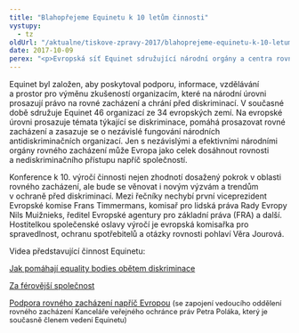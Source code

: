 ```yaml
---
title: "Blahopřejeme Equinetu k 10 letům činnosti"
vystupy:
  - tz
oldUrl: "/aktualne/tiskove-zpravy-2017/blahoprejeme-equinetu-k-10-letum-cinnosti"
date: 2017-10-09
perex: "<p>Evropská síť Equinet sdružující národní orgány a centra rovného zacházení slaví 10 let své činnosti. Při této příležitosti pořádá v úterý 10. 10. v Bruselu výroční konferenci „Společně za rovnou Evropu“. Účastní se jí zástupci evropských antidiskriminačních orgánů včetně ombudsmanky Anny Šabatové, zástupci institucí Evropské unie, nevládních organizací, vlád a parlamentů aj.</p>"
---
```


<!-- imported from the old website -->

<p>Equinet byl založen, aby poskytoval podporu, informace, vzdělávání a prostor pro výměnu zkušeností organizacím, které na národní úrovni prosazují právo na rovné zacházení a chrání před diskriminací. V současné době sdružuje Equinet 46 organizací ze 34 evropských zemí. Na evropské úrovni prosazuje témata týkající se diskriminace, pomáhá prosazovat rovné zacházení a zasazuje se o nezávislé fungování národních antidiskriminačních organizací. Jen s nezávislými a efektivními národními orgány rovného zacházení může Evropa jako celek dosáhnout rovnosti a nediskriminačního přístupu napříč společností.</p><p> Konference k 10. výročí činnosti nejen zhodnotí dosažený pokrok v oblasti rovného zacházení, ale bude se věnovat i novým výzvám a trendům v ochraně před diskriminací. Mezi řečníky nechybí první viceprezident Evropské komise Frans Timmermans, komisař pro lidská práva Rady Evropy Nils Muižnieks, ředitel Evropské agentury pro základní práva (FRA) a další. Hostitelkou společenské oslavy výročí je evropská komisařka pro spravedlnost, ochranu spotřebitelů a otázky rovnosti pohlaví Věra Jourová.</p><p>Videa představující činnost Equinetu:</p><p><a href="https://www.youtube.com/watch?v=LsstW0Up9jE&amp;index=3&amp;list=PLISxEvOl02TgJiYGq9YFsO9WaAH9fojTj" target="_blank">Jak pomáhají equality bodies obětem diskriminace</a></p><p><a href="https://www.youtube.com/watch?v=rOLRDtSUA9E&amp;list=PLISxEvOl02TgJiYGq9YFsO9WaAH9fojTj" target="_blank">Za férovější společnost</a> </p><p><a href="https://www.youtube.com/watch?v=wS3YL36qboM&amp;list=PLISxEvOl02TgJiYGq9YFsO9WaAH9fojTj&amp;index=2" target="_blank">Podpora rovného zacházení napříč Evropou</a> <span style="font-size: 12.8px;">(se zapojení vedoucího oddělení rovného zacházení Kanceláře veřejného ochránce práv Petra Poláka, který je současně členem vedení Equinetu)</span></p>
